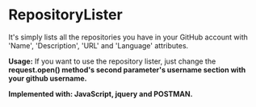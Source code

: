 # RepositoryLister
It's simply lists all the repositories you have in your GitHub account with 'Name', 'Description', 'URL' and 'Language' attributes. 

**Usage:** If you want to use the repository lister, just change the **request.open() method's second parameter's username section with your github username.**

**Implemented with: JavaScript, jquery and POSTMAN.** 
